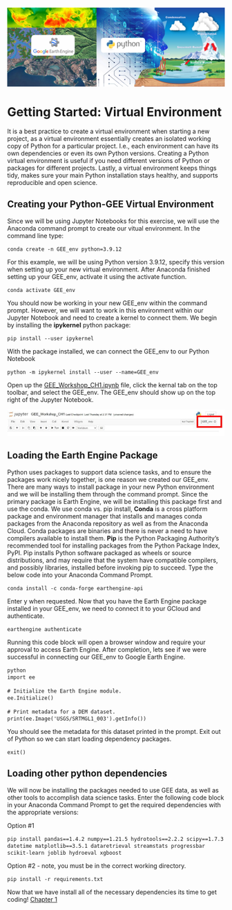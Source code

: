 ![GEE_ML](./Images/GEE_ML_Hydrological_Cycle.jpg)

# Getting Started: Virtual Environment
It is a best practice to create a virtual environment when starting a new project, as a virtual environment essentially creates an isolated working copy of Python for a particular project. 
I.e., each environment can have its own dependencies or even its own Python versions.
Creating a Python virtual environment is useful if you need different versions of Python or packages for different projects.
Lastly, a virtual environment keeps things tidy, makes sure your main Python installation stays healthy, and supports reproducible and open science.

## Creating your Python-GEE Virtual Environment
Since we will be using Jupyter Notebooks for this exercise, we will use the Anaconda command prompt to create our vitual environment. 
In the command line type: 

    conda create -n GEE_env python=3.9.12

For this example, we will be using Python version 3.9.12, specify this version when setting up your new virtual environment.
After Anaconda finished setting up your GEE_env, activate it using the activate function.

    conda activate GEE_env

You should now be working in your new GEE_env within the command prompt. 
However, we will want to work in this environment within our Jupyter Notebook and need to create a kernel to connect them.
We begin by installing the **ipykernel** python package:

    pip install --user ipykernel

With the package installed, we can connect the GEE_env to our Python Notebook

    python -m ipykernel install --user --name=GEE_env

Open up the [GEE_Workshop_CH1.ipynb](./GEE_Workshop_CH1.ipynb) file, click the kernal tab on the top toolbar, and select the GEE_env. 
The GEE_env should show up on the top right of the Jupyter Notebook.

![GEE_Notebook_GEE_env](./Images/GEE_Jupyter_Kernel2.JPG)


## Loading the Earth Engine Package
Python uses packages to support data science tasks, and to ensure the packages work nicely together, is one reason we created our GEE_env.
There are many ways to install package in your new Python environment and we will be installing them through the command prompt.
Since the primary package is Earth Engine, we will be installing this package first and use the conda.
We use conda vs. pip install, **Conda** is a cross platform package and environment manager that installs and manages conda packages from the Anaconda repository as well as from the Anaconda Cloud.
Conda packages are binaries and there is never a need to have compilers available to install them. 
**Pip** is the Python Packaging Authority’s recommended tool for installing packages from the Python Package Index, PyPI. 
Pip installs Python software packaged as wheels or source distributions, and may require that the system have compatible compilers, and possibly libraries, installed before invoking pip to succeed.
Type the below code into your Anaconda Command Prompt.

    conda install -c conda-forge earthengine-api

Enter y when requested.
Now that you have the Earth Engine package installed in your GEE_env, we need to connect it to your GCloud and authenticate.

    earthengine authenticate

Running this code block will open a browser window and require your approval to access Earth Engine. 
After completion, lets see if we were successful in connecting our GEE_env to Google Earth Engine.

    python
    import ee

    # Initialize the Earth Engine module.
    ee.Initialize()

    # Print metadata for a DEM dataset.
    print(ee.Image('USGS/SRTMGL1_003').getInfo())

You should see the metadata for this dataset printed in the prompt.
Exit out of Python so we can start loading dependency packages.

    exit()

## Loading other python dependencies
We will now be installing the packages needed to use GEE data, as well as other tools to accomplish data science tasks.
Enter the following code block in your Anaconda Command Prompt to get the required dependencies with the appropriate versions:

Option #1

    pip install pandas==1.4.2 numpy==1.21.5 hydrotools==2.2.2 scipy==1.7.3 datetime matplotlib==3.5.1 dataretrieval streamstats progressbar scikit-learn joblib hydroeval xgboost

Option #2 - note, you must be in the correct working directory.

    pip install -r requirements.txt

Now that we have install all of the necessary dependencies its time to get coding!
[Chapter 1](./GEE_Workshop_CH1.ipynb)





